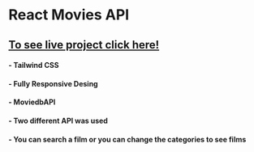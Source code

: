 # React Movies API

 ## [To see live project click here!](https://anilcosarss-movies.surge.sh/)
 

#### - Tailwind CSS
#### - Fully Responsive Desing
#### - MoviedbAPI
#### - Two different API was used
#### - You can search a film or you can change the categories to see films

